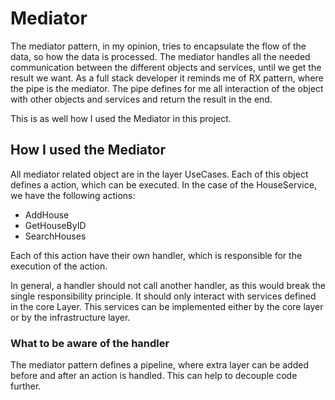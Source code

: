 # Mediator

The mediator pattern, in my opinion, tries to encapsulate the flow of the data, so how the data is processed.
The mediator handles all the needed communication between the different objects and services, until we get the result we want.
As a full stack developer it reminds me of RX pattern, where the pipe is the mediator.
The pipe defines for me all interaction of the object with other objects and services and return the result in the end.

This is as well how I used the Mediator in this project.

## How I used the Mediator

All mediator related object are in the layer UseCases.
Each of this object defines a action, which can be executed.
In the case of the HouseService, we have the following actions:

- AddHouse
- GetHouseByID
- SearchHouses

Each of this action have their own handler, which is responsible for the execution of the action.

In general, a handler should not call another handler, as this would break the single responsibility principle.
It should only interact with services defined in the core Layer.
This services can be implemented either by the core layer or by the infrastructure layer.

### What to be aware of the handler

The mediator pattern defines a pipeline, where extra layer can be added before and after an action is handled.
This can help to decouple code further.